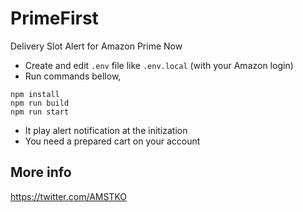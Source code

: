 # PrimeFirst
Delivery Slot Alert for Amazon Prime Now

- Create and edit `.env` file like `.env.local` (with your Amazon login)
- Run commands bellow,

```
npm install
npm run build
npm run start
```

- It play alert notification at the initization
- You need a prepared cart on your account

## More info

https://twitter.com/AMSTKO
